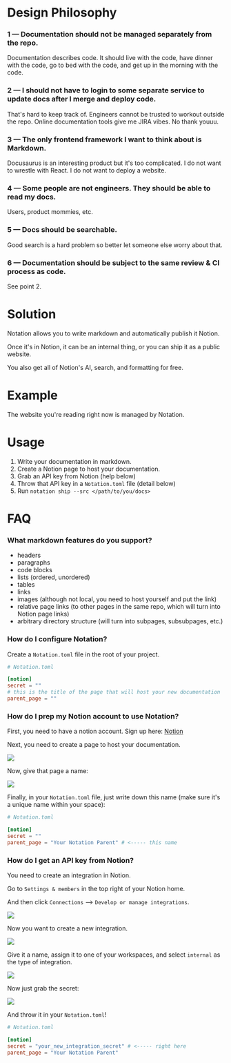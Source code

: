 # Design Philosophy

### 1 — Documentation should not be managed separately from the repo.
Documentation describes code. It should live with the code, have dinner with the code, go to bed
with the code, and get up in the morning with the code.

### 2 — I should not have to login to some separate service to update docs after I merge and deploy code. 
That's hard to keep track of. Engineers cannot be trusted to workout outside the repo. Online documentation tools
give me JIRA vibes. No thank youuu.

### 3 — The only frontend framework I want to think about is Markdown.
Docusaurus is an interesting product but it's too complicated. I do not want to wrestle with React.
I do not want to deploy a website.

### 4 — Some people are not engineers. They should be able to read my docs.
Users, product mommies, etc.

### 5 — Docs should be searchable. 
Good search is a hard problem so better let someone else worry about that.

### 6 — Documentation should be subject to the same review & CI process as code.
See point 2.

# Solution
Notation allows you to write markdown and automatically publish it Notion.

Once it's in Notion, it can be an internal thing, or you can ship it as a public website.

You also get all of Notion's AI, search, and formatting for free.

# Example
The website you're reading right now is managed by Notation.

# Usage
1. Write your documentation in markdown.
2. Create a Notion page to host your documentation.
3. Grab an API key from Notion (help below)
4. Throw that API key in a `Notation.toml` file (detail below)
5. Run `notation ship --src </path/to/you/docs>`


# FAQ
### What markdown features do you support?
- headers
- paragraphs
- code blocks
- lists (ordered, unordered)
- tables
- links
- images (although not local, you need to host yourself and put the link)
- relative page links (to other pages in the same repo, which will turn into Notion page links)
- arbitrary directory structure (will turn into subpages, subsubpages, etc.)

### How do I configure Notation?
Create a `Notation.toml` file in the root of your project.

```toml
# Notation.toml

[notion]
secret = ""
# this is the title of the page that will host your new documentation
parent_page = ""    
```

### How do I prep my Notion account to use Notation?
First, you need to have a notion account. Sign up here: [Notion](https://www.notion.so/)

Next, you need to create a page to host your documentation.

![](https://notation-media.s3.amazonaws.com/add_a_page.jpg)

Now, give that page a name:

![](https://notation-media.s3.amazonaws.com/notation_parent_name.jpg)

Finally, in your `Notation.toml` file, just write down this name (make sure it's a unique name within your space):

```toml
# Notation.toml

[notion]
secret = ""
parent_page = "Your Notation Parent" # <----- this name
```

### How do I get an API key from Notion?
You need to create an integration in Notion.

Go to `Settings & members` in the top right of your Notion home.

And then click `Connections` --> `Develop or manage integrations`.

![](https://notation-media.s3.amazonaws.com/add_integration.jpg)

Now you want to create a new integration.

![](https://notation-media.s3.amazonaws.com/new_integration.jpg)

Give it a name, assign it to one of your workspaces, and select `internal`
as the type of integration.

![](https://notation-media.s3.amazonaws.com/configure_integration.jpg)

Now just grab the secret:

![](https://notation-media.s3.amazonaws.com/grab_secret.jpg)

And throw it in your `Notation.toml`!

```toml
# Notation.toml

[notion]
secret = "your_new_integration_secret" # <----- right here
parent_page = "Your Notation Parent"
```
